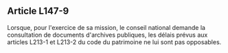 ## Article L147-9

Lorsque, pour l'exercice de sa mission, le conseil national demande la consultation de documents d'archives
publiques, les délais prévus aux articles L213-1 et L213-2 du code du patrimoine ne lui sont pas opposables.

